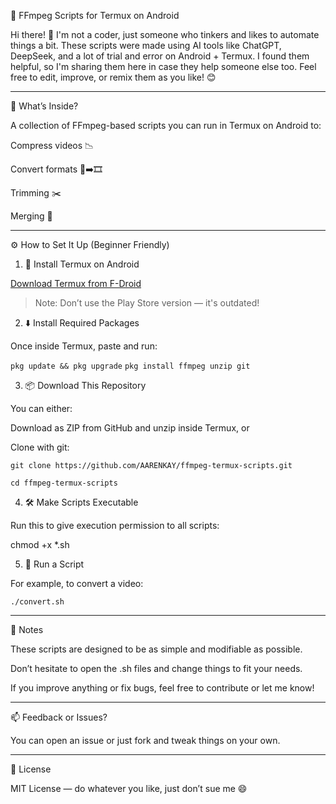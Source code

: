 📱 FFmpeg Scripts for Termux on Android

Hi there! 👋
I'm not a coder, just someone who tinkers and likes to automate things a bit.
These scripts were made using AI tools like ChatGPT, DeepSeek, and a lot of trial and error on Android + Termux.
I found them helpful, so I'm sharing them here in case they help someone else too. Feel free to edit, improve, or remix them as you like! 😊


---

🧰 What’s Inside?

A collection of FFmpeg-based scripts you can run in Termux on Android to:

Compress videos 📉

Convert formats 🎥➡️🎞️

Trimming ✂️

Merging 🔀



---

⚙️ How to Set It Up (Beginner Friendly)

1. 📲 Install Termux on Android

[Download Termux from F-Droid](https://f-droid.org/en/packages/com.termux/)

> Note: Don’t use the Play Store version — it's outdated!



2. ⬇️ Install Required Packages

Once inside Termux, paste and run:

```pkg update && pkg upgrade```
```pkg install ffmpeg unzip git```

3. 📦 Download This Repository

You can either:

Download as ZIP from GitHub and unzip inside Termux, or

Clone with git:


```git clone https://github.com/AARENKAY/ffmpeg-termux-scripts.git```

```cd ffmpeg-termux-scripts```

4. 🛠️ Make Scripts Executable

Run this to give execution permission to all scripts:

chmod +x *.sh

5. 🚀 Run a Script

For example, to convert a video:

```./convert.sh```


---

📝 Notes

These scripts are designed to be as simple and modifiable as possible.

Don’t hesitate to open the .sh files and change things to fit your needs.

If you improve anything or fix bugs, feel free to contribute or let me know!



---

📫 Feedback or Issues?

You can open an issue or just fork and tweak things on your own.


---

📜 License

MIT License — do whatever you like, just don’t sue me 😄
